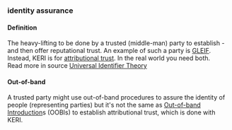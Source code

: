 ### identity assurance

<h4>Definition</h4><p>The heavy-lifting to be done by a trusted (middle-man) party to establish - and then offer reputational trust. An example of such a party is <a href="GLEIF">GLEIF</a>. Instead, KERI is for <a href="attributional-trust">attributional trust</a>. In the real world you need both.<br>Read more in source <a href="https://github.com/SmithSamuelM/Papers/blob/master/whitepapers/IdentifierTheory_web.pdf">Universal Identifier Theory</a></p><h4>Out-of-band</h4><p>A trusted party might use out-of-band procedures to assure the identity of people (representing parties) but it&#39;s not the same as <a href="out-of-band-introduction">Out-of-band Introduction</a>s (OOBIs) to establish attributional trust, which is done with KERI.</p>